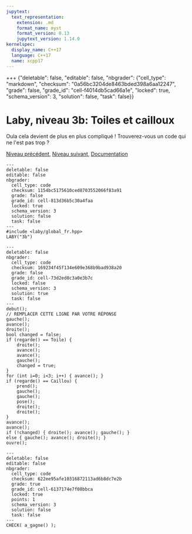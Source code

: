 ```yaml
---
jupytext:
  text_representation:
    extension: .md
    format_name: myst
    format_version: 0.13
    jupytext_version: 1.14.0
kernelspec:
  display_name: C++17
  language: C++17
  name: xcpp17
---
```


+++ {"deletable": false, "editable": false, "nbgrader": {"cell_type": "markdown", "checksum": "0a56bc3204de8463bded398a6aa12247", "grade": false, "grade_id": "cell-f4014db5cad66a1e", "locked": true, "schema_version": 3, "solution": false, "task": false}}

# Laby, niveau 3b: Toiles et cailloux
Oula cela devient de plus en plus compliqué ! Trouverez-vous un code qui ne l'est pas trop ?

[Niveau précédent](3a.md), <!--[Liste des niveaux](index.md#ListeDesNiveaux), !-->[Niveau suivant](4a.md), [Documentation](0b.md#Documentation)

```{code-cell}
---
deletable: false
editable: false
nbgrader:
  cell_type: code
  checksum: 1154bc5175610ced8703552066f83a91
  grade: false
  grade_id: cell-813d36b5c30a4faa
  locked: true
  schema_version: 3
  solution: false
  task: false
---
#include <laby/global_fr.hpp>
LABY("3b")
```

```{code-cell}
---
deletable: false
nbgrader:
  cell_type: code
  checksum: 169234f45f134e609e368b9bad938a20
  grade: false
  grade_id: cell-73d2ed8c3a0e3b7c
  locked: false
  schema_version: 3
  solution: true
  task: false
---
debut();
// REMPLACER CETTE LIGNE PAR VOTRE RÉPONSE
gauche();
avance();
droite();
bool changed = false;
if (regarde() == Toile) {
    droite();
    avance();
    avance();
    gauche();
    changed = true;
}
for (int i=0; i<3; i++) { avance(); }
if (regarde() == Caillou) {
    prend();
    gauche();
    gauche();
    pose();
    droite();
    droite();
}
avance();
avance();
if (!changed) { droite(); avance(); gauche(); }
else { gauche(); avance(); droite(); }
ouvre();
```

```{code-cell}
---
deletable: false
editable: false
nbgrader:
  cell_type: code
  checksum: 622ee95afe10316872113ad6b8dc7e2b
  grade: true
  grade_id: cell-6137174e7f08bbca
  locked: true
  points: 1
  schema_version: 3
  solution: false
  task: false
---
CHECK( a_gagne() );
```

```{code-cell}

```
